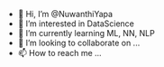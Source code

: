 - 👋 Hi, I’m @NuwanthiYapa
- 👀 I’m interested in DataScience
- 🌱 I’m currently learning ML, NN, NLP
- 💞️ I’m looking to collaborate on ...
- 📫 How to reach me ...

<!---
NuwanthiYapa/NuwanthiYapa is a ✨ special ✨ repository because its `README.md` (this file) appears on your GitHub profile.
You can click the Preview link to take a look at your changes.
--->
